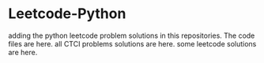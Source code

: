 # Leetcode-Python
adding the python leetcode problem solutions in this repositories. 
The code files are here.
all CTCI problems solutions are here.
some leetcode solutions are here.























































































































































































































































































































































































































































